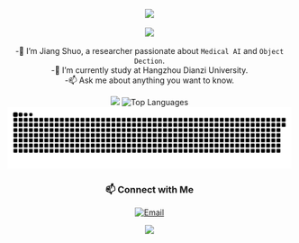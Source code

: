 
<p align='center'>
    <img src="https://capsule-render.vercel.app/api?type=waving&color=auto&height=300&section=header&text=HI%20THERE&fontSize=90&animation=fadeIn&fontAlignY=38&desc=I'm%20Jiang%20Shuo&descAlignY=51&descAlign=62"/>
</p>

<div align="center">
  <!-- dynamic typing effect 动态打字效果 -->
  <div>
    <img src="https://readme-typing-svg.demolab.com?font=Fira+Code&pause=1000&width=435&lines=%22Hello%2C%20World%22;Happy+Coding!&center=true&size=27" />
  </div>

-🔭 I’m Jiang Shuo, a researcher passionate about ``Medical AI`` and ``Object Dection``.<br>
-💬 I’m currently study at Hangzhou Dianzi University.<br>
-📫 Ask me about anything you want to know.<br>

<div align="center">    
    <img height="160px" src="https://github-readme-stats.vercel.app/api?username=JSLiam94&hide=prs&theme=dracula"/>
    <img height="160px" src="https://github-readme-stats.vercel.app/api/top-langs/?username=JSLiam94&layout=compact&theme=dracula" alt="Top Languages" />
</div>



<div align="center">   
  <!-- 贡献贪吃蛇图 -->
  <picture>
    <source srcset="https://raw.githubusercontent.com/JSLiam94/JSLiam94/output/github-contribution-grid-snake-dark.svg" media="(prefers-color-scheme: dark)">
    <img src="https://raw.githubusercontent.com/JSLiam94/JSLiam94/output/github-contribution-grid-snake.svg" alt="GitHub Contribution Snake">
  </picture>
</div>
<div align="center">   

  
### 📫 Connect with Me
  [![Email](https://img.shields.io/badge/Email-D14836?style=for-the-badge&logo=gmail&logoColor=white)](jiangshuo@hdu.edu)


<p align="center">
<img src="https://capsule-render.vercel.app/api?type=waving&color=timeGradient&height=300&&section=footer&text=BYE&fontSize=90&fontAlign=50&fontAlignY=70&desc=THE%20END&descAlign=50&descSize=30&descAlignY=40&animation=twinkling" />
</p>
<!--
**JSLiam94/JSLiam94** is a ✨ _special_ ✨ repository because its `README.md` (this file) appears on your GitHub profile.

Here are some ideas to get you started:

- 🔭 I’m currently working on ...
- 🌱 I’m currently learning ...
- 👯 I’m looking to collaborate on ...
- 🤔 I’m looking for help with ...
- 💬 Ask me about ...
- 📫 How to reach me: ...
- 😄 Pronouns: ...
- ⚡ Fun fact: ...
-->

